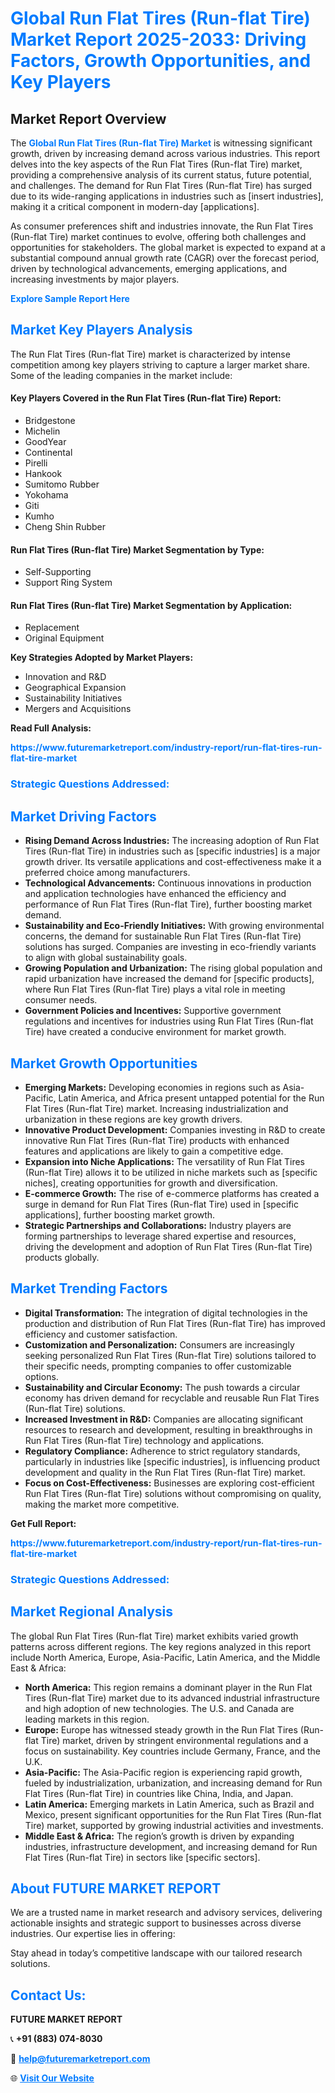 <h1 style="color: #007BFF;">Global Run Flat Tires (Run-flat Tire) Market Report 2025-2033: Driving Factors, Growth Opportunities, and Key Players</h1>

<section id="overview">
<h2>Market Report Overview</h2>
<p>The <a href="https://www.futuremarketreport.com/industry-report/run-flat-tires-run-flat-tire-market" style="color: #007BFF; text-decoration: none;"><strong>Global Run Flat Tires (Run-flat Tire) Market</strong></a> is witnessing significant growth, driven by increasing demand across various industries. This report delves into the key aspects of the Run Flat Tires (Run-flat Tire) market, providing a comprehensive analysis of its current status, future potential, and challenges. The demand for Run Flat Tires (Run-flat Tire) has surged due to its wide-ranging applications in industries such as [insert industries], making it a critical component in modern-day [applications].</p>
<p>As consumer preferences shift and industries innovate, the Run Flat Tires (Run-flat Tire) market continues to evolve, offering both challenges and opportunities for stakeholders. The global market is expected to expand at a substantial compound annual growth rate (CAGR) over the forecast period, driven by technological advancements, emerging applications, and increasing investments by major players.</p>
</section>

<section id="overview">
<p><a href="https://www.futuremarketreport.com/request-sample/reportId=104951" style="color: #007BFF; text-decoration: none;"><strong>Explore Sample Report Here</strong></a></p>
</section>

<section id="key-players">
<h2 style="color: #007BFF;">Market Key Players Analysis</h2>
<p>The Run Flat Tires (Run-flat Tire) market is characterized by intense competition among key players striving to capture a larger market share. Some of the leading companies in the market include:</p>
<h4>Key Players Covered in the Run Flat Tires (Run-flat Tire) Report:</h4>
<ul><li>Bridgestone</li><li>Michelin</li><li>GoodYear</li><li>Continental</li><li>Pirelli</li><li>Hankook</li><li>Sumitomo Rubber</li><li>Yokohama</li><li>Giti</li><li>Kumho</li><li>Cheng Shin Rubber</li></ul>
<h4>Run Flat Tires (Run-flat Tire) Market Segmentation by Type:</h4>
<ul><li>Self-Supporting</li><li>Support Ring System</li></ul>

<h4>Run Flat Tires (Run-flat Tire) Market Segmentation by Application:</h4>
<ul><li>Replacement</li><li>Original Equipment</li></ul>
<p><strong>Key Strategies Adopted by Market Players:</strong></p>
<ul>
<li>Innovation and R&D</li>
<li>Geographical Expansion</li>
<li>Sustainability Initiatives</li>
<li>Mergers and Acquisitions</li>
</ul>
</section>

<section>
<p><strong>Read Full Analysis: </strong></p><a href="https://www.futuremarketreport.com/industry-report/run-flat-tires-run-flat-tire-market" style="color: #007BFF; text-decoration: none;"><strong>https://www.futuremarketreport.com/industry-report/run-flat-tires-run-flat-tire-market</strong></a>
<h3 style="color: #007BFF;">Strategic Questions Addressed:</h3>
</section>

<section id="driving-factors">
<h2 style="color: #007BFF;">Market Driving Factors</h2>
<ul>
<li><strong>Rising Demand Across Industries:</strong> The increasing adoption of Run Flat Tires (Run-flat Tire) in industries such as [specific industries] is a major growth driver. Its versatile applications and cost-effectiveness make it a preferred choice among manufacturers.</li>
<li><strong>Technological Advancements:</strong> Continuous innovations in production and application technologies have enhanced the efficiency and performance of Run Flat Tires (Run-flat Tire), further boosting market demand.</li>
<li><strong>Sustainability and Eco-Friendly Initiatives:</strong> With growing environmental concerns, the demand for sustainable Run Flat Tires (Run-flat Tire) solutions has surged. Companies are investing in eco-friendly variants to align with global sustainability goals.</li>
<li><strong>Growing Population and Urbanization:</strong> The rising global population and rapid urbanization have increased the demand for [specific products], where Run Flat Tires (Run-flat Tire) plays a vital role in meeting consumer needs.</li>
<li><strong>Government Policies and Incentives:</strong> Supportive government regulations and incentives for industries using Run Flat Tires (Run-flat Tire) have created a conducive environment for market growth.</li>
</ul>
</section>

<section id="growth-opportunities">
<h2 style="color: #007BFF;">Market Growth Opportunities</h2>
<ul>
<li><strong>Emerging Markets:</strong> Developing economies in regions such as Asia-Pacific, Latin America, and Africa present untapped potential for the Run Flat Tires (Run-flat Tire) market. Increasing industrialization and urbanization in these regions are key growth drivers.</li>
<li><strong>Innovative Product Development:</strong> Companies investing in R&D to create innovative Run Flat Tires (Run-flat Tire) products with enhanced features and applications are likely to gain a competitive edge.</li>
<li><strong>Expansion into Niche Applications:</strong> The versatility of Run Flat Tires (Run-flat Tire) allows it to be utilized in niche markets such as [specific niches], creating opportunities for growth and diversification.</li>
<li><strong>E-commerce Growth:</strong> The rise of e-commerce platforms has created a surge in demand for Run Flat Tires (Run-flat Tire) used in [specific applications], further boosting market growth.</li>
<li><strong>Strategic Partnerships and Collaborations:</strong> Industry players are forming partnerships to leverage shared expertise and resources, driving the development and adoption of Run Flat Tires (Run-flat Tire) products globally.</li>
</ul>
</section>

<section id="trending-factors">
<h2 style="color: #007BFF;">Market Trending Factors</h2>
<ul>
<li><strong>Digital Transformation:</strong> The integration of digital technologies in the production and distribution of Run Flat Tires (Run-flat Tire) has improved efficiency and customer satisfaction.</li>
<li><strong>Customization and Personalization:</strong> Consumers are increasingly seeking personalized Run Flat Tires (Run-flat Tire) solutions tailored to their specific needs, prompting companies to offer customizable options.</li>
<li><strong>Sustainability and Circular Economy:</strong> The push towards a circular economy has driven demand for recyclable and reusable Run Flat Tires (Run-flat Tire) solutions.</li>
<li><strong>Increased Investment in R&D:</strong> Companies are allocating significant resources to research and development, resulting in breakthroughs in Run Flat Tires (Run-flat Tire) technology and applications.</li>
<li><strong>Regulatory Compliance:</strong> Adherence to strict regulatory standards, particularly in industries like [specific industries], is influencing product development and quality in the Run Flat Tires (Run-flat Tire) market.</li>
<li><strong>Focus on Cost-Effectiveness:</strong> Businesses are exploring cost-efficient Run Flat Tires (Run-flat Tire) solutions without compromising on quality, making the market more competitive.</li>
</ul>
</section>

<section>
<p><strong>Get Full Report: </strong></p><a href="https://www.futuremarketreport.com/industry-report/run-flat-tires-run-flat-tire-market" style="color: #007BFF; text-decoration: none;"><strong>https://www.futuremarketreport.com/industry-report/run-flat-tires-run-flat-tire-market</strong></a>
<h3 style="color: #007BFF;">Strategic Questions Addressed:</h3>
</section>


<section id="regional-analysis">
<h2 style="color: #007BFF;">Market Regional Analysis</h2>
<p>The global Run Flat Tires (Run-flat Tire) market exhibits varied growth patterns across different regions. The key regions analyzed in this report include North America, Europe, Asia-Pacific, Latin America, and the Middle East & Africa:</p>
<ul>
<li><strong>North America:</strong> This region remains a dominant player in the Run Flat Tires (Run-flat Tire) market due to its advanced industrial infrastructure and high adoption of new technologies. The U.S. and Canada are leading markets in this region.</li>
<li><strong>Europe:</strong> Europe has witnessed steady growth in the Run Flat Tires (Run-flat Tire) market, driven by stringent environmental regulations and a focus on sustainability. Key countries include Germany, France, and the U.K.</li>
<li><strong>Asia-Pacific:</strong> The Asia-Pacific region is experiencing rapid growth, fueled by industrialization, urbanization, and increasing demand for Run Flat Tires (Run-flat Tire) in countries like China, India, and Japan.</li>
<li><strong>Latin America:</strong> Emerging markets in Latin America, such as Brazil and Mexico, present significant opportunities for the Run Flat Tires (Run-flat Tire) market, supported by growing industrial activities and investments.</li>
<li><strong>Middle East & Africa:</strong> The region’s growth is driven by expanding industries, infrastructure development, and increasing demand for Run Flat Tires (Run-flat Tire) in sectors like [specific sectors].</li>
</ul>
</section>

<footer>
<h2 style="color: #007BFF;">About FUTURE MARKET REPORT</h2>
<p>We are a trusted name in market research and advisory services, delivering actionable insights and strategic support to businesses across diverse industries. Our expertise lies in offering:</p>

<p>Stay ahead in today’s competitive landscape with our tailored research solutions.</p>

<h2 style="color: #007BFF;">Contact Us:</h2>
<p><strong>FUTURE MARKET REPORT</strong></p>
<p>📞 <strong>+91 (883) 074-8030</strong></p>
<p>📧 <strong><a href="mailto:help@futuremarketreport.com" style="color: #007BFF;">help@futuremarketreport.com</a></strong></p>
<p>🌐 <strong><a href="https://www.futuremarketreport.com/" style="color: #007BFF;">Visit Our Website</a></strong></p>
</footer>